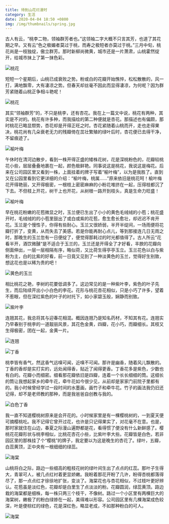```yaml
---
title: 待到山花烂漫时
category: 生活
date: 2020-04-04 18:50 +0800
img: /img/thumbnails/spring.jpg
---
```


古人有云，“桃李二物，领袖群芳者也。”这领袖二字大概不只言其芳，也道了其花期之早。又有云“色之极媚者莫过于桃，而寿之极短者亦莫过于桃。”三月中旬，桃花尚是一枝独绽，傲立群芳。那时新柳尚微黄，城市还是一片萧肃，山桃霍然绽开，给城市抹上了第一抹色彩。

![桃花](/img/spring/flower-5.jpg)

短短一个星期后，山桃已成衰败之势。粉或白的花瓣开始憔悴，松松散散的，风一打，满地飘零，大有凄凉之势。但春天却丝毫不因此而显得凄凉，为何呢？因为群芳紧随着山桃正争相斗艳呢！

![桃花](/img/spring/flower-6.jpg)

其实“领袖群芳”的，不只是桃李，还有杏花。我在上一篇文中说，桃花有两种，其实是不对的。桃花有许多种，而我描绘的第二种便就是杏花。那描述也有偏颇，那时桃花已略显颓势，杏花却是开得正旺之时。杏花紧随着山桃而开，走也走得果决，桃花尚有几朵衰老无力的残瓣倚在茁壮繁殖的绿叶后时，杏花便已去得干净，不留痕迹了。

![榆叶梅](/img/spring/flower-3.jpg)

午休时在清河边散步，看到一株开得正盛的矮株花树，花是深桃粉色的，花瓣较桃花小些，层层叠叠地裹在一起，颜色极鲜艳。同事说这是桃花，我说这是梅花。后来在公司园区里又看到一株，上面挂着的牌子写着“榆叶梅”，以为是我胜了。直到又在公园里看到它更详细的介绍：“榆叶梅，桃属……”原来依旧是桃花呵！榆叶梅花开得艳丽，又开得极密，一根枝上密密麻麻的小粉花堆挤在一起，压得枝都沉了下去。不但枝上开花，树干上也开花，从树根一路开到枝头，真是生命力旺盛！

![榆叶梅](/img/spring/flower-2.jpg)

早在桃花粉嫩的花苞微显之时，玉兰便已生出了小小的黄色毛绒绒的小苞；桃花盛开时，毛绒绒的的小苞里鼓出了或白或紫的花苞，愈生愈长愈壮，却迟迟不肯开花。玉兰是个慢性子，你得有些耐心。玉兰又很娇弱，半开半绽间，一场雨便将花瓣打折了，变黄，从而失去了美感。若是你能再耐心点儿，等到那接连几日无雨之时，那晚生的玉兰忽有一日便绽了，便觉得那耗过的时光都值得了。古人所云“花看半开，酒饮微醺“是不适合于玉兰的，玉兰还是开得全了才好看，丰腴的花瓣向侧面伸出，一层一层相隔有序，略似荷，又比荷生得亭亭玉立。玉兰花色以白与紫粉为主，白的比紫的好看，前一日竟又见到了一种淡黄色的玉兰，觉得好生别致，想这花也是以稀为贵的吧！

![黄色的玉兰](/img/spring/yellow-magnolia.jpg)

相比桃花之艳，李树的花要低调多了。这边常见的是一种紫叶李，紫色的叶子先生，而后陆续开出小小白色的李花。花形与桃花杏花相似，只是小巧了许多，望着不惹眼，但在深红紫色的叶子的衬托下，如小家碧玉般，娴静而别致。

![紫叶李](/img/spring/puple-plum.jpg)

连翘其花，我总将其与迎春花相混。概因连翘乃是知名药材，不知其有花。连翘实乃早春别于桃李的一道靓丽风景，其花色金黄，四瓣，花小巧，而瓣细长。其枝又生得极密，团在一起，金黄一片。

![连翘](/img/spring/forsythia.jpg)

![丁香](/img/spring/clove.jpg)

桃李皆有香气，然这香气远嗅可闻，近嗅不可闻。那许是幽香，随着风儿飘散的。丁香的香却是实打实的，远处闻得香，贴近了闻得更香。丁香花多是紫色，少数也有白的。花瓣小而细密。细看那花瓣依旧是四瓣，连着一个长长细细的筒。这细长的筒让我想起家乡的牵牛花，牵牛花如今很少见，从前却是家家门前院子里都有的。我小时候曾经学过一段时间的水墨画，画竹子和牵牛花。竹子的画法我仍旧还记得，却不是老师教的那种，而是我爸爸自创教与我的。

![白色丁香](/img/spring/white-clove.jpg)

我一直不知道樱桃树原来是会开花的。小时候家里是有一棵樱桃树的，一到夏天便可摘樱桃吃。我不记得它曾开过花，也许是只记得果实了，对花毫不在意。也是，那时家就住在山边，春夏之际漫山遍野都是花，看得惯了便没有什么新鲜感了。樱桃花花瓣形状与桃李相似，比桃花杏花小些，比紫叶李大些。花瓣皆是白色，若非园区里的那株挂了个“樱桃”的牌子，我定要以为这是晚生的杏花了。绿叶，五瓣，白蕊黄顶，正中央有一根细细的绿蕊。

![海棠](/img/spring/malus.jpg)

山桃将白之际，路边一些细高的粗枝花树的绿叶间生出了点点的红蕊。那叶子生得大，青翠可人，被几点红衬着更显娇嫩。我盼着那花开盼了几许，盼得杏桃都落得尽了，那一点点红才徐徐地扩张，变淡了。海棠花也与杏花相似，不过枝叶更好辨认。花苞虽是淡红色，花瓣却是白里生了点淡淡的粉。花瓣圆润，绿蕊黄顶。路边栽的海棠都是细株，每一株只两三个枝干，不像树。路过一个小区里有两棵巨大的海棠树，嫩极了的粉白绿掺在一起，美得难以形容。公司园区里有几棵海棠成色较深，叶是便棕红的绿色，花是深红色，略显老成，不如那种粉白的可人。

![海棠](/img/spring/flower-1.jpg)
